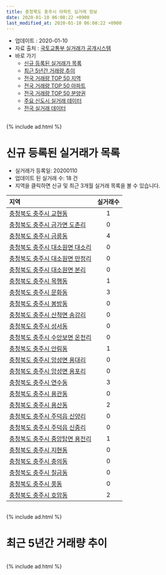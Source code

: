 ```yaml
---
title: 충청북도 충주시 아파트 실거래 정보
date: 2020-01-10 06:08:22 +0900
last_modified_at: 2020-01-10 06:08:22 +0900
---
```


* 업데이트 : 2020-01-10
* 자료 출처 : [국토교통부 실거래가 공개시스템](http://rt.molit.go.kr)
* 바로 가기
    * [신규 등록된 실거래가 목록](#신규-등록된-실거래가-목록)
    * [최근 5년간 거래량 추이](#최근-5년간-거래량-추이)
    * [전국 거래량 TOP 50 지역](https://inasie.github.io/apt-trade-info/최근-3개월-전국에서-가장-거래가-많이-발생한-지역)
    * [전국 거래량 TOP 50 아파트](https://inasie.github.io/apt-trade-info/최근-3개월-전국에서-가장-거래가-많이-발생한-아파트)
    * [전국 거래량 TOP 50 분양권](https://inasie.github.io/apt-trade-info/최근-3개월-전국에서-가장-거래가-많이-발생한-분양권)
    * [주요 신도시 실거래 데이터](https://inasie.github.io/apt-trade-info/주요-신도시)
    * [전국 실거래 데이터](https://inasie.github.io/apt-trade-info/전국)

<br>
{% include ad.html %}
<br>

# 신규 등록된 실거래가 목록
* 실거래가 등록일: 20200110
* 업데이트 된 실거래 수: 18 건
* 지역을 클릭하면 신규 및 최근 3개월 실거래 목록을 볼 수 있습니다.


|지역|실거래수|
|:---|:---:|
|[충청북도 충주시 교현동](https://inasie.github.io/apt-trade-info/충청북도-충주시-교현동)|1|
|[충청북도 충주시 금가면 도촌리](https://inasie.github.io/apt-trade-info/충청북도-충주시-금가면-도촌리)|0|
|[충청북도 충주시 금릉동](https://inasie.github.io/apt-trade-info/충청북도-충주시-금릉동)|4|
|[충청북도 충주시 대소원면 대소리](https://inasie.github.io/apt-trade-info/충청북도-충주시-대소원면-대소리)|0|
|[충청북도 충주시 대소원면 만정리](https://inasie.github.io/apt-trade-info/충청북도-충주시-대소원면-만정리)|0|
|[충청북도 충주시 대소원면 본리](https://inasie.github.io/apt-trade-info/충청북도-충주시-대소원면-본리)|0|
|[충청북도 충주시 목행동](https://inasie.github.io/apt-trade-info/충청북도-충주시-목행동)|1|
|[충청북도 충주시 문화동](https://inasie.github.io/apt-trade-info/충청북도-충주시-문화동)|3|
|[충청북도 충주시 봉방동](https://inasie.github.io/apt-trade-info/충청북도-충주시-봉방동)|0|
|[충청북도 충주시 산척면 송강리](https://inasie.github.io/apt-trade-info/충청북도-충주시-산척면-송강리)|0|
|[충청북도 충주시 성서동](https://inasie.github.io/apt-trade-info/충청북도-충주시-성서동)|0|
|[충청북도 충주시 수안보면 온천리](https://inasie.github.io/apt-trade-info/충청북도-충주시-수안보면-온천리)|0|
|[충청북도 충주시 안림동](https://inasie.github.io/apt-trade-info/충청북도-충주시-안림동)|1|
|[충청북도 충주시 앙성면 용대리](https://inasie.github.io/apt-trade-info/충청북도-충주시-앙성면-용대리)|0|
|[충청북도 충주시 앙성면 용포리](https://inasie.github.io/apt-trade-info/충청북도-충주시-앙성면-용포리)|0|
|[충청북도 충주시 연수동](https://inasie.github.io/apt-trade-info/충청북도-충주시-연수동)|3|
|[충청북도 충주시 용관동](https://inasie.github.io/apt-trade-info/충청북도-충주시-용관동)|0|
|[충청북도 충주시 용산동](https://inasie.github.io/apt-trade-info/충청북도-충주시-용산동)|2|
|[충청북도 충주시 주덕읍 신양리](https://inasie.github.io/apt-trade-info/충청북도-충주시-주덕읍-신양리)|0|
|[충청북도 충주시 주덕읍 신중리](https://inasie.github.io/apt-trade-info/충청북도-충주시-주덕읍-신중리)|0|
|[충청북도 충주시 중앙탑면 용전리](https://inasie.github.io/apt-trade-info/충청북도-충주시-중앙탑면-용전리)|1|
|[충청북도 충주시 지현동](https://inasie.github.io/apt-trade-info/충청북도-충주시-지현동)|0|
|[충청북도 충주시 충의동](https://inasie.github.io/apt-trade-info/충청북도-충주시-충의동)|0|
|[충청북도 충주시 칠금동](https://inasie.github.io/apt-trade-info/충청북도-충주시-칠금동)|0|
|[충청북도 충주시 풍동](https://inasie.github.io/apt-trade-info/충청북도-충주시-풍동)|0|
|[충청북도 충주시 호암동](https://inasie.github.io/apt-trade-info/충청북도-충주시-호암동)|2|


<br>
{% include ad.html %}
<br>

# 최근 5년간 거래량 추이


<div style="width:100%;">
    <canvas id="deal_progress" height="200"></canvas>
</div>

<script>
new Chart(document.getElementById("deal_progress"), {
    type: 'line',
    data: {
        labels: ['201501','201502','201503','201504','201505','201506','201507','201508','201509','201510','201511','201512','201601','201602','201603','201604','201605','201606','201607','201608','201609','201610','201611','201612','201701','201702','201703','201704','201705','201706','201707','201708','201709','201710','201711','201712','201801','201802','201803','201804','201805','201806','201807','201808','201809','201810','201811','201812','201901','201902','201903','201904','201905','201906','201907','201908','201909','201910','201911','201912','202001'],
        datasets: [{
            label: '매매',
            pointRadius: 1,
            data: [255, 221, 327, 260, 210, 188, 199, 190, 194, 208, 195, 184, 158, 165, 244, 222, 202, 175, 197, 193, 276, 239, 184, 159, 152, 181, 180, 156, 192, 190, 174, 132, 143, 128, 151, 127, 190, 199, 209, 166, 171, 140, 123, 150, 134, 176, 123, 116, 143, 153, 170, 171, 243, 234, 279, 289, 293, 315, 279, 222, 28],
            borderColor: "rgba(255, 201, 14, 1)",
            backgroundColor: "rgba(255, 201, 14, 0.5)",
            fill: false,
            lineTension: 0
        },{
            label: '전월세',
            pointRadius: 1,
            data: [129, 111, 138, 107, 101, 87, 100, 101, 88, 93, 109, 104, 113, 124, 157, 194, 132, 112, 104, 115, 116, 124, 119, 109, 142, 172, 147, 126, 156, 119, 111, 115, 109, 102, 151, 193, 196, 213, 221, 272, 199, 174, 170, 163, 144, 175, 146, 155, 229, 220, 211, 162, 154, 144, 150, 194, 187, 211, 203, 202, 20],
            borderColor: "rgba(0, 141, 185, 1)",
            backgroundColor: "rgba(0, 141, 185, 0.5)",
            fill: false,
            lineTension: 0
        }
        ]
    },
    options: {
        responsive: true,
        title: {
            display: false
        },
        tooltips: {
            mode: 'index',
            intersect: false
        },
        hover: {
            mode: 'nearest',
            intersect: true
        },
        scales: {
            xAxes: [{
                display: true,
                scaleLabel: {
                    display: true,
                    labelString: '년/월'
                }
            }],
            yAxes: [{
                display: true,
                ticks: {
                    suggestedMin: 0,
                },
                scaleLabel: {
                    display: true,
                    labelString: '실거래 수'
                }
            }]
        }
    }
});

</script>


<br>
{% include ad.html %}
<br>

